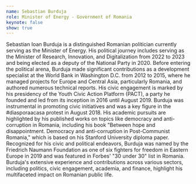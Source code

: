 ```yaml
---
name: Sebastian Burduja
role: Minister of Energy - Government of Romania
keynote: false
show: true
---
```


Sebastian Ioan Burduja is a distinguished Romanian politician currently serving as the Minister of Energy. His political journey includes serving as the Minister of Research, Innovation, and Digitalization from 2022 to 2023 and being elected as a deputy of the National Party in 2020. Before entering the political arena, Burduja made significant contributions as a development specialist at the World Bank in Washington D.C. from 2012 to 2015, where he managed projects for Europe and Central Asia, particularly Romania, and authored numerous technical reports. His civic engagement is marked by his presidency of the Youth Civic Action Platform (PACT), a party he founded and led from its inception in 2016 until August 2019. Burduja was instrumental in promoting civic initiatives and was a key figure in the #diasporaacasa protest in August 2018. His academic pursuits are highlighted by his published works on topics like democracy and anti-corruption in Romania, including his book "Between hope and disappointment. Democracy and anti-corruption in Post-Communist Romania," which is based on his Stanford University diploma paper. Recognized for his civic and political endeavors, Burduja was named by the Friedrich Naumann Foundation as one of six fighters for freedom in Eastern Europe in 2019 and was featured in Forbes' "30 under 30" list in Romania. Burduja's extensive experience and contributions across various sectors, including politics, civic engagement, academia, and finance, highlight his multifaceted impact on Romanian public life.